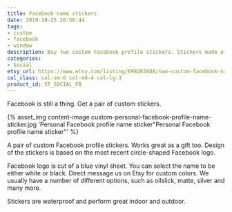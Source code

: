 ```yaml
---
title: Facebook name stickers
date: 2019-10-25 20:56:44
tags:
- custom
- facebook
- window
description: Buy two custom Facebook profile stickers. Stickers made of glossy ORACAL vinyl.
categories:
- Social
etsy_url: https://www.etsy.com/listing/698265088/two-custom-facebook-name-vinyl-stickers
col_class: col-sm-6 col-md-4 col-lg-3
product_id: ST_SOCIAL_FB
---
```


Facebook is still a thing. Get a pair of custom stickers.

<!-- more -->
{% asset_img content-image custom-personal-facebook-profile-name-sticker.jpg 'Personal Facebook profile name sticker"Personal Facebook profile name sticker"' %}

A pair of custom Facebook profile stickers. Works great as a gift too. Design of the stickers is based on the most recent circle-shaped Facebook logo.

Facebook logo is cut of a blue vinyl sheet. You can select the name to be either white or black. Direct message us on Etsy for custom colors. We usually have a number of different options, such as oilslick, matte, silver and many more.

Stickers are waterproof and perform great indoor and outdoor.
